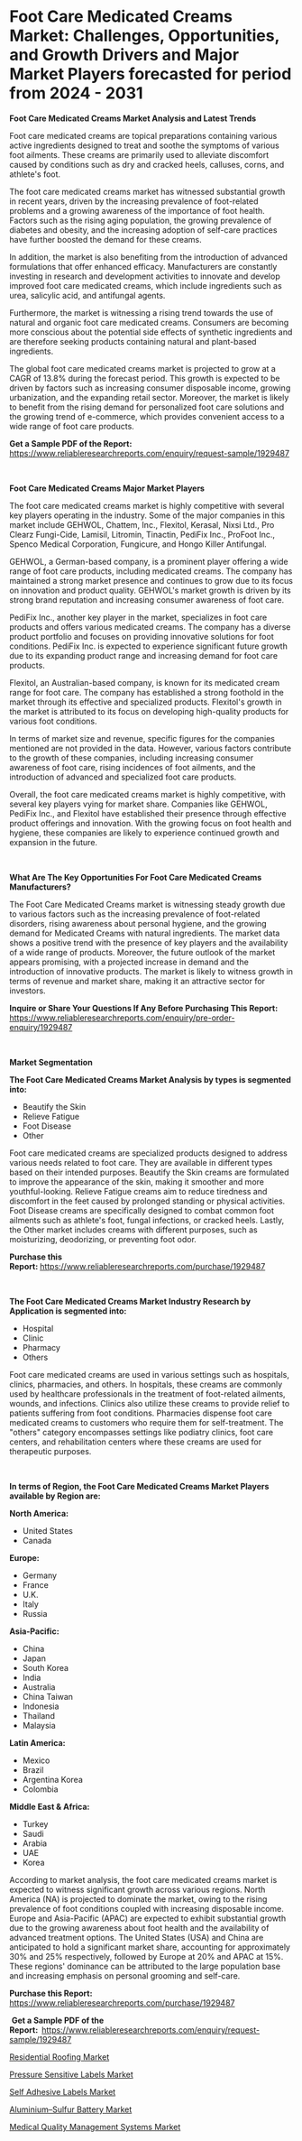 <p><h1>Foot Care Medicated Creams Market: Challenges, Opportunities, and Growth Drivers and Major Market Players forecasted for period from 2024 - 2031</h1></p><p><strong>Foot Care Medicated Creams Market Analysis and Latest Trends</strong></p>
<p><p>Foot care medicated creams are topical preparations containing various active ingredients designed to treat and soothe the symptoms of various foot ailments. These creams are primarily used to alleviate discomfort caused by conditions such as dry and cracked heels, calluses, corns, and athlete's foot.</p><p>The foot care medicated creams market has witnessed substantial growth in recent years, driven by the increasing prevalence of foot-related problems and a growing awareness of the importance of foot health. Factors such as the rising aging population, the growing prevalence of diabetes and obesity, and the increasing adoption of self-care practices have further boosted the demand for these creams.</p><p>In addition, the market is also benefiting from the introduction of advanced formulations that offer enhanced efficacy. Manufacturers are constantly investing in research and development activities to innovate and develop improved foot care medicated creams, which include ingredients such as urea, salicylic acid, and antifungal agents.</p><p>Furthermore, the market is witnessing a rising trend towards the use of natural and organic foot care medicated creams. Consumers are becoming more conscious about the potential side effects of synthetic ingredients and are therefore seeking products containing natural and plant-based ingredients.</p><p>The global foot care medicated creams market is projected to grow at a CAGR of 13.8% during the forecast period. This growth is expected to be driven by factors such as increasing consumer disposable income, growing urbanization, and the expanding retail sector. Moreover, the market is likely to benefit from the rising demand for personalized foot care solutions and the growing trend of e-commerce, which provides convenient access to a wide range of foot care products.</p></p>
<p><strong>Get a Sample PDF of the Report:&nbsp;</strong> <a href="https://www.reliableresearchreports.com/enquiry/request-sample/1929487">https://www.reliableresearchreports.com/enquiry/request-sample/1929487</a></p>
<p>&nbsp;</p>
<p><strong>Foot Care Medicated Creams Major Market Players</strong></p>
<p><p>The foot care medicated creams market is highly competitive with several key players operating in the industry. Some of the major companies in this market include GEHWOL, Chattem, Inc., Flexitol, Kerasal, Nixsi Ltd., Pro Clearz Fungi-Cide, Lamisil, Litromin, Tinactin, PediFix Inc., ProFoot Inc., Spenco Medical Corporation, Fungicure, and Hongo Killer Antifungal.</p><p>GEHWOL, a German-based company, is a prominent player offering a wide range of foot care products, including medicated creams. The company has maintained a strong market presence and continues to grow due to its focus on innovation and product quality. GEHWOL's market growth is driven by its strong brand reputation and increasing consumer awareness of foot care.</p><p>PediFix Inc., another key player in the market, specializes in foot care products and offers various medicated creams. The company has a diverse product portfolio and focuses on providing innovative solutions for foot conditions. PediFix Inc. is expected to experience significant future growth due to its expanding product range and increasing demand for foot care products.</p><p>Flexitol, an Australian-based company, is known for its medicated cream range for foot care. The company has established a strong foothold in the market through its effective and specialized products. Flexitol's growth in the market is attributed to its focus on developing high-quality products for various foot conditions.</p><p>In terms of market size and revenue, specific figures for the companies mentioned are not provided in the data. However, various factors contribute to the growth of these companies, including increasing consumer awareness of foot care, rising incidences of foot ailments, and the introduction of advanced and specialized foot care products.</p><p>Overall, the foot care medicated creams market is highly competitive, with several key players vying for market share. Companies like GEHWOL, PediFix Inc., and Flexitol have established their presence through effective product offerings and innovation. With the growing focus on foot health and hygiene, these companies are likely to experience continued growth and expansion in the future.</p></p>
<p>&nbsp;</p>
<p><strong>What Are The Key Opportunities For Foot Care Medicated Creams Manufacturers?</strong></p>
<p><p>The Foot Care Medicated Creams market is witnessing steady growth due to various factors such as the increasing prevalence of foot-related disorders, rising awareness about personal hygiene, and the growing demand for Medicated Creams with natural ingredients. The market data shows a positive trend with the presence of key players and the availability of a wide range of products. Moreover, the future outlook of the market appears promising, with a projected increase in demand and the introduction of innovative products. The market is likely to witness growth in terms of revenue and market share, making it an attractive sector for investors.</p></p>
<p><strong>Inquire or Share Your Questions If Any Before Purchasing This Report:</strong> <a href="https://www.reliableresearchreports.com/enquiry/pre-order-enquiry/1929487">https://www.reliableresearchreports.com/enquiry/pre-order-enquiry/1929487</a></p>
<p>&nbsp;</p>
<p><strong>Market Segmentation</strong></p>
<p><strong>The Foot Care Medicated Creams Market Analysis by types is segmented into:</strong></p>
<p><ul><li>Beautify the Skin</li><li>Relieve Fatigue</li><li>Foot Disease</li><li>Other</li></ul></p>
<p><p>Foot care medicated creams are specialized products designed to address various needs related to foot care. They are available in different types based on their intended purposes. Beautify the Skin creams are formulated to improve the appearance of the skin, making it smoother and more youthful-looking. Relieve Fatigue creams aim to reduce tiredness and discomfort in the feet caused by prolonged standing or physical activities. Foot Disease creams are specifically designed to combat common foot ailments such as athlete's foot, fungal infections, or cracked heels. Lastly, the Other market includes creams with different purposes, such as moisturizing, deodorizing, or preventing foot odor.</p></p>
<p><strong>Purchase this Report:&nbsp;</strong><a href="https://www.reliableresearchreports.com/purchase/1929487">https://www.reliableresearchreports.com/purchase/1929487</a></p>
<p>&nbsp;</p>
<p><strong>The Foot Care Medicated Creams Market Industry Research by Application is segmented into:</strong></p>
<p><ul><li>Hospital</li><li>Clinic</li><li>Pharmacy</li><li>Others</li></ul></p>
<p><p>Foot care medicated creams are used in various settings such as hospitals, clinics, pharmacies, and others. In hospitals, these creams are commonly used by healthcare professionals in the treatment of foot-related ailments, wounds, and infections. Clinics also utilize these creams to provide relief to patients suffering from foot conditions. Pharmacies dispense foot care medicated creams to customers who require them for self-treatment. The "others" category encompasses settings like podiatry clinics, foot care centers, and rehabilitation centers where these creams are used for therapeutic purposes.</p></p>
<p>&nbsp;</p>
<p><strong>In terms of Region, the Foot Care Medicated Creams Market Players available by Region are:</strong></p>
<p>
    <p> <strong> North America: </strong>
        <ul>
            <li>United States</li>
            <li>Canada</li>
        </ul>
        </p> 
    <p> <strong> Europe: </strong>
        <ul>
            <li>Germany</li>
            <li>France</li>
            <li>U.K.</li>
            <li>Italy</li>
            <li>Russia</li>
        </ul>
        </p> 
    <p> <strong> Asia-Pacific: </strong>
        <ul>
            <li>China</li>
            <li>Japan</li>
            <li>South Korea</li>
            <li>India</li>
            <li>Australia</li>
            <li>China Taiwan</li>
            <li>Indonesia</li>
            <li>Thailand</li>
            <li>Malaysia</li>
        </ul>
        </p> 
    <p> <strong> Latin America: </strong>
        <ul>
            <li>Mexico</li>
            <li>Brazil</li>
            <li>Argentina Korea</li>
            <li>Colombia</li>
        </ul>
        </p> 
    <p> <strong> Middle East & Africa: </strong>
        <ul>
            <li>Turkey</li>
            <li>Saudi</li>
            <li>Arabia</li>
            <li>UAE</li>
            <li>Korea</li>
        </ul>
    </p>
    </p>
<p><p>According to market analysis, the foot care medicated creams market is expected to witness significant growth across various regions. North America (NA) is projected to dominate the market, owing to the rising prevalence of foot conditions coupled with increasing disposable income. Europe and Asia-Pacific (APAC) are expected to exhibit substantial growth due to the growing awareness about foot health and the availability of advanced treatment options. The United States (USA) and China are anticipated to hold a significant market share, accounting for approximately 30% and 25% respectively, followed by Europe at 20% and APAC at 15%. These regions' dominance can be attributed to the large population base and increasing emphasis on personal grooming and self-care.</p></p>
<p><strong>Purchase this Report: </strong><a href="https://www.reliableresearchreports.com/purchase/1929487">https://www.reliableresearchreports.com/purchase/1929487</a></p>
<p>&nbsp;<strong>Get a Sample PDF of the Report:&nbsp;&nbsp;</strong><a href="https://www.reliableresearchreports.com/enquiry/request-sample/1929487">https://www.reliableresearchreports.com/enquiry/request-sample/1929487</a></p>
<p><strong></strong></p>
<p><p><a href="https://medium.com/@josephbogan19/residential-roofing-market-size-reveals-the-best-marketing-channels-in-global-industry-a6b55635ae00">Residential Roofing Market</a></p><p><a href="https://medium.com/@josephbogan19/pressure-sensitive-labels-market-comprehensive-assessment-by-type-application-and-geography-47c16217da9b">Pressure Sensitive Labels Market</a></p><p><a href="https://medium.com/@josephbogan19/self-adhesive-labels-market-the-key-to-successful-business-strategy-forecast-till-2031-f98be3c23751">Self Adhesive Labels Market</a></p><p><a href="https://github.com/ChiragRp1/Market-Research-Report-List-3/blob/main/aluminiumsulfur-battery-market.md">Aluminium–Sulfur Battery Market</a></p><p><a href="https://github.com/timeliteaut/Market-Research-Report-List-1/blob/main/medical-quality-management-systems-market.md">Medical Quality Management Systems Market</a></p></p>